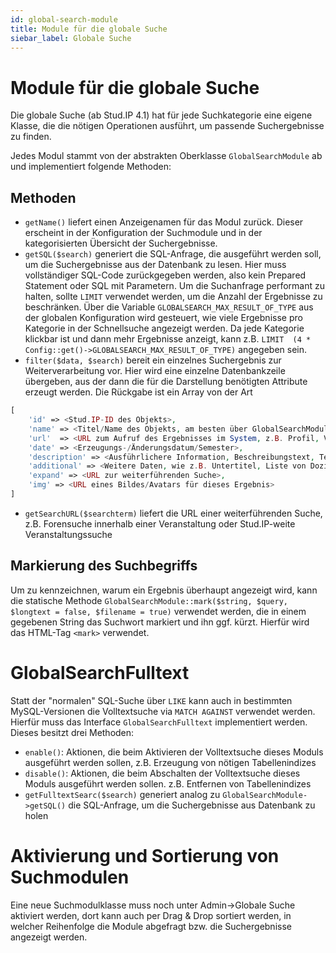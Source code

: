 ```yaml
---
id: global-search-module
title: Module für die globale Suche
siebar_label: Globale Suche
---
```


# Module für die globale Suche
Die globale Suche (ab Stud.IP 4.1) hat für jede Suchkategorie eine eigene Klasse, die die nötigen Operationen ausführt, um passende Suchergebnisse zu finden.

Jedes Modul stammt von der abstrakten Oberklasse `GlobalSearchModule` ab und implementiert folgende Methoden:

## Methoden
* `getName()` liefert einen Anzeigenamen für das Modul zurück. Dieser erscheint in der Konfiguration der Suchmodule und in der kategorisierten Übersicht der Suchergebnisse.
* `getSQL($search)` generiert die SQL-Anfrage, die ausgeführt werden soll, um die Suchergebnisse aus der Datenbank zu lesen. Hier muss vollständiger SQL-Code zurückgegeben werden, also kein Prepared Statement oder SQL mit Parametern. Um die Suchanfrage performant zu halten, sollte `LIMIT` verwendet werden, um die Anzahl der Ergebnisse zu beschränken. Über die Variable `GLOBALSEARCH_MAX_RESULT_OF_TYPE` aus der globalen Konfiguration wird gesteuert, wie viele Ergebnisse pro Kategorie in der Schnellsuche angezeigt werden. Da jede Kategorie klickbar ist und dann mehr Ergebnisse anzeigt, kann z.B. `LIMIT  (4 * Config::get()->GLOBALSEARCH_MAX_RESULT_OF_TYPE)` angegeben sein.
* `filter($data, $search)` bereit ein einzelnes Suchergebnis zur Weiterverarbeitung vor. Hier wird eine einzelne Datenbankzeile übergeben, aus der dann die für die Darstellung benötigten Attribute erzeugt werden. Die Rückgabe ist ein Array von der Art

```php
[
    'id' => <Stud.IP-ID des Objekts>,
    'name' => <Titel/Name des Objekts, am besten über GlobalSearchModule::mark gekennzeichnet>,
    'url'  => <URL zum Aufruf des Ergebnisses im System, z.B. Profil, Veranstaltungsseite etc.>,
    'date' => <Erzeugungs-/Änderungsdatum/Semester>,
    'description' => <Ausführlichere Information, Beschreibungstext, Textausschnitte etc, am besten über GlobalSearchModule::mark gekennzeichnet>,
    'additional' => <Weitere Daten, wie z.B. Untertitel, Liste von Dozierenden etc.>,
    'expand' => <URL zur weiterführenden Suche>,
    'img' => <URL eines Bildes/Avatars für dieses Ergebnis>
]
```
* `getSearchURL($searchterm)` liefert die URL einer weiterführenden Suche, z.B. Forensuche innerhalb einer Veranstaltung oder Stud.IP-weite Veranstaltungssuche
## Markierung des Suchbegriffs
Um zu kennzeichnen, warum ein Ergebnis überhaupt angezeigt wird, kann die statische Methode `GlobalSearchModule::mark($string, $query, $longtext = false, $filename = true)` verwendet werden, die in einem gegebenen String das Suchwort markiert und ihn ggf. kürzt. Hierfür wird das HTML-Tag `<mark>` verwendet.
# GlobalSearchFulltext
Statt der "normalen" SQL-Suche über `LIKE` kann auch in bestimmten MySQL-Versionen die Volltextsuche via `MATCH AGAINST` verwendet werden. Hierfür muss das Interface `GlobalSearchFulltext` implementiert werden. Dieses besitzt drei Methoden:
* `enable()`: Aktionen, die beim Aktivieren der Volltextsuche dieses Moduls ausgeführt werden sollen, z.B. Erzeugung von nötigen Tabellenindizes
* `disable()`: Aktionen, die beim Abschalten der Volltextsuche dieses Moduls ausgeführt werden sollen. z.B. Entfernen von Tabellenindizes
* `getFulltextSearc($search)` generiert analog zu `GlobalSearchModule->getSQL()` die SQL-Anfrage, um die Suchergebnisse aus Datenbank zu holen
# Aktivierung und Sortierung von Suchmodulen
Eine neue Suchmodulklasse muss noch unter Admin->Globale Suche aktiviert werden, dort kann auch per Drag & Drop sortiert werden, in welcher Reihenfolge die Module abgefragt bzw. die Suchergebnisse angezeigt werden.
